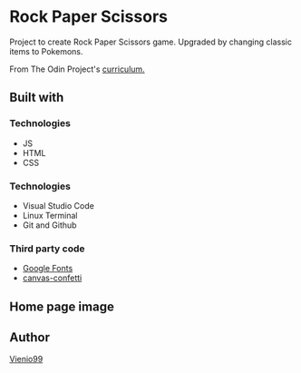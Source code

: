 <h1>Rock Paper Scissors</h1>
<p>Project to create Rock Paper Scissors game. Upgraded by changing classic items to Pokemons.</p>
<p>From The Odin Project's <a href="https://www.theodinproject.com/paths/foundations/courses/foundations/lessons/rock-paper-scissors">curriculum.</a></p>

<h2>Built with</h2>
<h3>Technologies</h3>
  <ul>
    <li>JS</li>
    <li>HTML</li>
    <li>CSS</li>
  </ul> 
<h3>Technologies</h3>
  <ul>
    <li>Visual Studio Code</li>
    <li>Linux Terminal</li>
    <li>Git and Github</li>
  </ul> 
<h3>Third party code</h3>
  <ul>
    <li><a href="https://fonts.google.com/">Google Fonts</a></li>
    <li><a href="https://www.npmjs.com/package/canvas-confetti">canvas-confetti</a></li>
  </ul> 
<h2>Home page image</h2>
<p><a href="img/Project.png"></a></p>
<h2>Author</h2>
<p><a href="https://github.com/Vienio99">Vienio99</a></p>